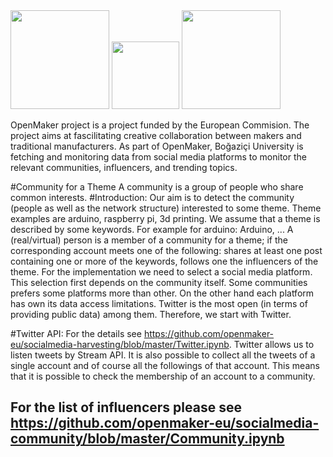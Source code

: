 <img src="https://github.com/openmaker-eu/socialmedia/blob/master/Ekran%20Resmi%202017-01-11%2014.34.43.png" width="158">
<img src="https://github.com/openmaker-eu/socialmedia/blob/master/Boğaziçi_Üniversitesi_Logo.png" width="108">
<img src="https://github.com/openmaker-eu/socialmedia/blob/master/OpenMakerLogo.png" width="158">

OpenMaker project is a project funded by the European Commision. The project aims at fascilitating creative collaboration between makers and traditional manufacturers. As part of OpenMaker, Boğaziçi University is fetching and monitoring data from social media platforms to monitor the relevant communities, influencers, and trending topics.

#Community for a Theme
A community is a group of people who share common interests.
#Introduction:
Our aim is to detect the community (people as well as the network structure) interested to some theme. Theme examples are arduino, raspberry pi, 3d printing. We assume that a theme is described by some keywords. For example for arduino: Arduino, ... A (real/virtual) person is a member of a community for a theme; if the corresponding account meets one of the following:
shares at least one post containing one or more of the keywords,
follows one the influencers of the theme.
For the implementation we need to select a social media platform. This selection first depends on the community itself. Some communities prefers some platforms more than other. On the other hand each platform has own its data access limitations. Twitter is the most open (in terms of providing public data) among them. Therefore, we start with Twitter.

#Twitter API:
For the details see https://github.com/openmaker-eu/socialmedia-harvesting/blob/master/Twitter.ipynb. Twitter allows us to listen tweets by Stream API. It is also possible to collect all the tweets of a single account and of course all the followings of that account. This means that it is possible to check the membership of an account to a community.

## For the list of influencers please see https://github.com/openmaker-eu/socialmedia-community/blob/master/Community.ipynb
